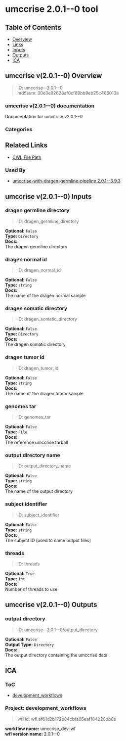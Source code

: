
umccrise 2.0.1--0 tool
======================

## Table of Contents
  
- [Overview](#umccrise-v201--0-overview)  
- [Links](#related-links)  
- [Inputs](#umccrise-v201--0-inputs)  
- [Outputs](#umccrise-v201--0-outputs)  
- [ICA](#ica)  


## umccrise v(2.0.1--0) Overview



  
> ID: umccrise--2.0.1--0  
> md5sum: 30e3e92628af0cf89bb9eb25c466013a

### umccrise v(2.0.1--0) documentation
  
Documentation for umccrise v2.0.1--0

### Categories
  


## Related Links
  
- [CWL File Path](../../../../../../tools/umccrise/2.0.1--0/umccrise__2.0.1--0.cwl)  


### Used By
  
- [umccrise-with-dragen-germline-pipeline 2.0.1--3.9.3](../../../workflows/umccrise-with-dragen-germline-pipeline/2.0.1--3.9.3/umccrise-with-dragen-germline-pipeline__2.0.1--3.9.3.md)  

  


## umccrise v(2.0.1--0) Inputs

### dragen germline directory



  
> ID: dragen_germline_directory
  
**Optional:** `False`  
**Type:** `Directory`  
**Docs:**  
The dragen germline directory


### dragen normal id



  
> ID: dragen_normal_id
  
**Optional:** `False`  
**Type:** `string`  
**Docs:**  
The name of the dragen normal sample


### dragen somatic directory



  
> ID: dragen_somatic_directory
  
**Optional:** `False`  
**Type:** `Directory`  
**Docs:**  
The dragen somatic directory


### dragen tumor id



  
> ID: dragen_tumor_id
  
**Optional:** `False`  
**Type:** `string`  
**Docs:**  
The name of the dragen tumor sample


### genomes tar



  
> ID: genomes_tar
  
**Optional:** `False`  
**Type:** `File`  
**Docs:**  
The reference umccrise tarball


### output directory name



  
> ID: output_directory_name
  
**Optional:** `False`  
**Type:** `string`  
**Docs:**  
The name of the output directory


### subject identifier



  
> ID: subject_identifier
  
**Optional:** `False`  
**Type:** `string`  
**Docs:**  
The subject ID (used to name output files)


### threads



  
> ID: threads
  
**Optional:** `True`  
**Type:** `int`  
**Docs:**  
Number of threads to use

  


## umccrise v(2.0.1--0) Outputs

### output directory



  
> ID: umccrise--2.0.1--0/output_directory  

  
**Optional:** `False`  
**Output Type:** `Directory`  
**Docs:**  
The output directory containing the umccrise data
  

  


## ICA

### ToC
  
- [development_workflows](#project-development_workflows)  


### Project: development_workflows


> wfl id: wfl.af61d2b172e84cbfa85eaf184226db8b  

  
**workflow name:** umccrise_dev-wf  
**wfl version name:** 2.0.1--0  

  

